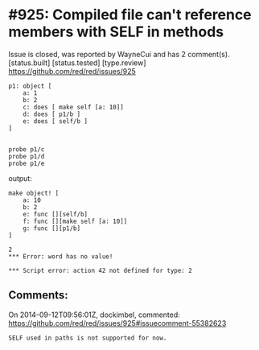 
#925: Compiled file can't reference members with SELF in methods
================================================================================
Issue is closed, was reported by WayneCui and has 2 comment(s).
[status.built] [status.tested] [type.review]
<https://github.com/red/red/issues/925>

```
p1: object [
    a: 1
    b: 2
    c: does [ make self [a: 10]]
    d: does [ p1/b ]
    e: does [ self/b ]
]


probe p1/c
probe p1/d
probe p1/e
```

output:

```
make object! [
    a: 10
    b: 2
    e: func [][self/b]
    f: func [][make self [a: 10]]
    g: func [][p1/b]
]

2
*** Error: word has no value!

*** Script error: action 42 not defined for type: 2
```



Comments:
--------------------------------------------------------------------------------

On 2014-09-12T09:56:01Z, dockimbel, commented:
<https://github.com/red/red/issues/925#issuecomment-55382623>

    SELF used in paths is not supported for now.


